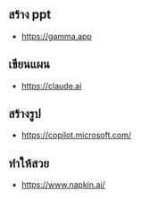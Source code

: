 
## สร้าง ppt
* https://gamma.app
## เขียนแผน
* https://claude.ai
## สร้างรูป
* https://copilot.microsoft.com/
## ทำให้สวย
* https://www.napkin.ai/
